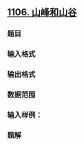 ## [1106. 山峰和山谷](https://www.acwing.com/problem/content/1108/)

### 题目

### 输入格式

### 输出格式

### 数据范围

### 输入样例：



### 题解

